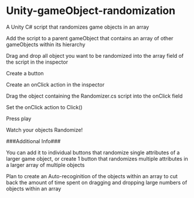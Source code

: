 # Unity-gameObject-randomization
 A Unity C# script that randomizes game objects in an array
 
 Add the script to a parent gameObject that contains an array of other gameObjects within its hierarchy
 
 Drag and drop all object you want to be randomized into the array field of the script in the inspector
 
 Create a button

 Create an onClick action in the inspector
 
 Drag the object containing the Randomizer.cs script into the onClick field
 
 Set the onClick action to Click() 
 
 Press play
 
 Watch your objects Randomize!
 
 ###Additional Info###
 
 You can add it to individual buttons that randomize single attributes of a larger game object, or create 1 button that randomizes multiple attributes in a larger array of multiple objects
 
 Plan to create an Auto-recoginition of the objects within an array to cut back the amount of time spent on dragging and dropping large numbers of objects within an array

